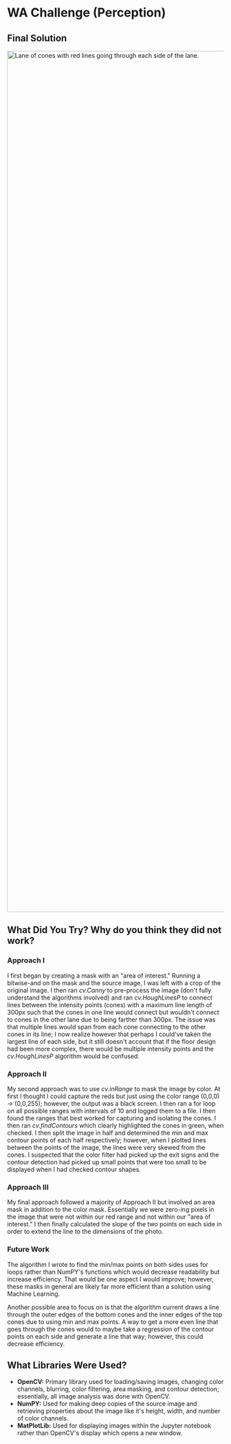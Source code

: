 # WA Challenge (Perception)
## Final Solution
<img alt="Lane of cones with red lines going through each side of the lane." src="img/answer.png" style="height: 50vh;">


## What Did You Try? Why do you think they did not work?
### Approach I
I first began by creating a mask with an "area of interest." Running a bitwise-and on the mask and the source image, I was left with a crop of the original image. I then ran *cv.Canny* to pre-process the image (don't fully understand the algorithms involved) and ran *cv.HoughLinesP* to connect lines between the intensity points (cones) with a maximum line length of 300px such that the cones in one line would connect but wouldn't connect to cones in the other lane due to being farther than 300px. The issue was that multiple lines would span from each cone connecting to the other cones in its line; I now realize however that perhaps I could've taken the largest line of each side, but it still doesn't account that if the floor design had been more complex, there would be multiple intensity points and the *cv.HoughLinesP* algorithm would be confused.

### Approach II
My second approach was to use *cv.inRange* to mask the image by color. At first I thought I could capture the reds but just using the color range (0,0,0) → (0,0,255); however, the output was a black screen. I then ran a for loop on all possible ranges with intervals of 10 and logged them to a file. I then found the ranges that best worked for capturing and isolating the cones. I then ran *cv.findContours* which clearly highlighted the cones in green, when checked. I then split the image in half and determined the min and max contour points of each half respectively; however, when I plotted lines between the points of the image, the lines were very skewed from the cones. I suspected that the color filter had picked up the exit signs and the contour detection had picked up small points that were too small to be displayed when I had checked contour shapes.

### Approach III
My final approach followed a majority of Approach II but involved an area mask in addition to the color mask. Essentially we were zero-ing pixels in the image that were not within our red range and not within our "area of interest." I then finally calculated the slope of the two points on each side in order to extend the line to the dimensions of the photo. 

### Future Work
The algorithm I wrote to find the min/max points on both sides uses for loops rather than NumPY's functions which would decrease readability but increase efficiency. That would be one aspect I would improve; however, these masks in general are likely far more efficient than a solution using Machine Learning.

Another possible area to focus on is that the algorithm current draws a line through the outer edges of the bottom cones and the inner edges of the top cones due to using min and max points. A way to get a more even line that goes through the cones would to maybe take a regression of the contour points on each side and generate a line that way; however, this could decrease efficiency.

## What Libraries Were Used?
* **OpenCV:** Primary library used for loading/saving images, changing color channels, blurring, color filtering, area masking, and contour detection; essentially, all image analysis was done with OpenCV.
* **NumPY:** Used for making deep copies of the source image and retrieving properties about the image like it's height, width, and number of color channels.
* **MatPlotLib:** Used for displaying images within the Jupyter notebook rather than OpenCV's display which opens a new window.